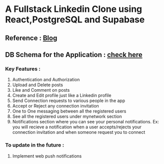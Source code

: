 # A Fullstack Linkedin Clone using React,PostgreSQL and Supabase

## Reference : [Blog](https://medium.com/towards-data-engineering/database-design-for-a-system-like-linkedin-3c52a5ab28c0)

## DB Schema for the Application : [check here](https://drawsql.app/teams/h-c-srihari-team/diagrams/linkedin-clone)

### Key Features :
1. Authentication and Authorization
2. Upload and Delete posts
3. Like and Comment on posts
4. Create and Edit profile just like a Linkedin profile
5. Send Connection requests to various people in the app
6. Accept or Reject any connection invitation
7. One to One messaging between all the registered users
8. See all the registered users under mynetwork section
9. Notifications section where you can see your personal notifications. Ex: you will recieve a notification when a user accepts/rejects your connection invitation and when someone request you to connect

### To update in the future :
1. Implement web push notifications 
